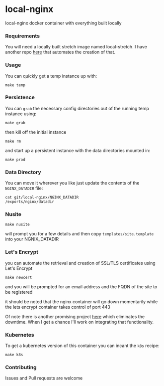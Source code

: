 # local-nginx

local-nginx docker container with everything built locally

### Requirements

You will need a locally built stretch image named local-stretch. I have another repo  [here](https://github.com/joshuacox/local-debian)
that automates the creation of that.

### Usage

You can quickly get a temp instance up with:

```
make temp
```

### Persistence

You can `grab` the necessary config directories out of the running temp instance using:

```
make grab
```

then kill off the initial instance

```
make rm
```

and start up a persistent instance with the data directories mounted in:

```
make prod
```

### Data Directory

You can move it wherever you like just update the contents of the `NGINX_DATADIR` file:

```
cat git/local-nginx/NGINX_DATADIR
/exports/nginx/datadir
```

### Nusite

```
make nusite
```

will prompt you for a few details and then copy `templates/site.template` into your NGNIX_DATADIR

### Let's Encrypt

you can automate the retrieval and creation of SSL/TLS certificates using Let's Encrypt

```
make newcert
```

and you will be prompted for an email address and the FQDN of the site to be registered

it should be noted that the nginx container will go down momentarily while the lets encrypt container takes control of port 443

Of note there is another promising project [here](https://github.com/JrCs/docker-letsencrypt-nginx-proxy-companion) which eliminates the downtime.  When I get a chance I'll work on integrating that functionality.


### Kubernetes

To get a kubernetes version of this container you can incant the `k8s` recipe:

```
make k8s
```

### Contributing

Issues and Pull requests are welcome
